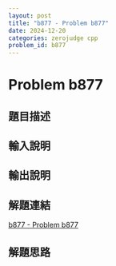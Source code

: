 ```yaml
---
layout: post
title: "b877 - Problem b877"
date: 2024-12-20
categories: zerojudge cpp
problem_id: b877
---
```


# Problem b877

## 題目描述



## 輸入說明



## 輸出說明



## 解題連結

[b877 - Problem b877](https://zerojudge.tw/ShowProblem?problemid=b877)

## 解題思路

